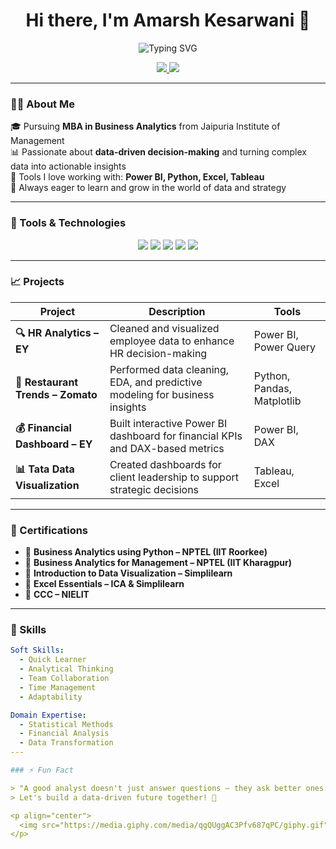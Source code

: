 <!-- PROFILE README for Amarsh Kesarwani -->

<h1 align="center">Hi there, I'm Amarsh Kesarwani 👋</h1>
<p align="center">
  <img src="https://readme-typing-svg.demolab.com?font=Fira+Code&duration=3000&pause=500&color=1ABC9C&width=435&lines=MBA+in+Business+Analytics;Transforming+Data+into+Decisions;Power+BI+%7C+Python+%7C+Excel+%7C+Tableau" alt="Typing SVG" />
</p>

<p align="center">
  <a href="https://www.linkedin.com/in/amarshkesarwani" target="_blank">
    <img src="https://img.shields.io/badge/LinkedIn-AmarshKesarwani-blue?logo=linkedin" />
  </a>
  <a href="mailto:amarshkesarwani5820@gmail.com">
    <img src="https://img.shields.io/badge/Gmail-amarshkesarwani5820@gmail.com-red?logo=gmail" />
  </a>
</p>

---

### 🧑‍🎓 About Me

🎓 Pursuing **MBA in Business Analytics** from Jaipuria Institute of Management  
📊 Passionate about **data-driven decision-making** and turning complex data into actionable insights  
🧠 Tools I love working with: **Power BI, Python, Excel, Tableau**  
🚀 Always eager to learn and grow in the world of data and strategy

---

### 🔧 Tools & Technologies

<p align="center">
  <img src="https://img.shields.io/badge/-PowerBI-F2C811?style=for-the-badge&logo=powerbi&logoColor=black"/>
  <img src="https://img.shields.io/badge/-Python-3776AB?style=for-the-badge&logo=python&logoColor=white"/>
  <img src="https://img.shields.io/badge/-Excel-217346?style=for-the-badge&logo=microsoft-excel&logoColor=white"/>
  <img src="https://img.shields.io/badge/-Tableau-E97627?style=for-the-badge&logo=tableau&logoColor=white"/>
  <img src="https://img.shields.io/badge/-PowerPoint-B7472A?style=for-the-badge&logo=microsoft-powerpoint&logoColor=white"/>
</p>

---

### 📈 Projects

| Project | Description | Tools |
|--------|-------------|-------|
| **🔍 HR Analytics – EY** | Cleaned and visualized employee data to enhance HR decision-making | Power BI, Power Query |
| **🍴 Restaurant Trends – Zomato** | Performed data cleaning, EDA, and predictive modeling for business insights | Python, Pandas, Matplotlib |
| **💰 Financial Dashboard – EY** | Built interactive Power BI dashboard for financial KPIs and DAX-based metrics | Power BI, DAX |
| **📊 Tata Data Visualization** | Created dashboards for client leadership to support strategic decisions | Tableau, Excel |

---

### 📜 Certifications

- 📘 **Business Analytics using Python – NPTEL (IIT Roorkee)**  
- 📘 **Business Analytics for Management – NPTEL (IIT Kharagpur)**  
- 📗 **Introduction to Data Visualization – Simplilearn**  
- 📗 **Excel Essentials – ICA & Simplilearn**  
- 📘 **CCC – NIELIT**

---

### 🧠 Skills

```yaml
Soft Skills:
  - Quick Learner
  - Analytical Thinking
  - Team Collaboration
  - Time Management
  - Adaptability

Domain Expertise:
  - Statistical Methods
  - Financial Analysis
  - Data Transformation
---

### ⚡ Fun Fact

> "A good analyst doesn't just answer questions — they ask better ones."  
> Let's build a data-driven future together! 🚀

<p align="center">
  <img src="https://media.giphy.com/media/qgQUggAC3Pfv687qPC/giphy.gif" width="300" />
</p>
